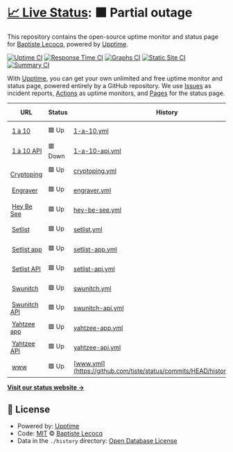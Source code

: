 # [📈 Live Status](https://status.tiste.io): <!--live status--> **🟧 Partial outage**

This repository contains the open-source uptime monitor and status page for [Baptiste Lecocq](https://tiste.io), powered by [Upptime](https://github.com/upptime/upptime).

[![Uptime CI](https://github.com/tiste/status/workflows/Uptime%20CI/badge.svg)](https://github.com/tiste/status/actions?query=workflow%3A%22Uptime+CI%22)
[![Response Time CI](https://github.com/tiste/status/workflows/Response%20Time%20CI/badge.svg)](https://github.com/tiste/status/actions?query=workflow%3A%22Response+Time+CI%22)
[![Graphs CI](https://github.com/tiste/status/workflows/Graphs%20CI/badge.svg)](https://github.com/tiste/status/actions?query=workflow%3A%22Graphs+CI%22)
[![Static Site CI](https://github.com/tiste/status/workflows/Static%20Site%20CI/badge.svg)](https://github.com/tiste/status/actions?query=workflow%3A%22Static+Site+CI%22)
[![Summary CI](https://github.com/tiste/status/workflows/Summary%20CI/badge.svg)](https://github.com/tiste/status/actions?query=workflow%3A%22Summary+CI%22)

With [Upptime](https://upptime.js.org), you can get your own unlimited and free uptime monitor and status page, powered entirely by a GitHub repository. We use [Issues](https://github.com/tiste/status/issues) as incident reports, [Actions](https://github.com/tiste/status/actions) as uptime monitors, and [Pages](https://status.tiste.io) for the status page.

<!--start: status pages-->
<!-- This summary is generated by Upptime (https://github.com/upptime/upptime) -->
<!-- Do not edit this manually, your changes will be overwritten -->
<!-- prettier-ignore -->
| URL | Status | History | Response Time | Uptime |
| --- | ------ | ------- | ------------- | ------ |
| <img alt="" src="https://favicons.githubusercontent.com/1a10.app" height="13"> [1 à 10](https://1a10.app) | 🟩 Up | [1-a-10.yml](https://github.com/tiste/status/commits/HEAD/history/1-a-10.yml) | <details><summary><img alt="Response time graph" src="./graphs/1-a-10/response-time-week.png" height="20"> 303ms</summary><br><a href="https://status.tiste.io/history/1-a-10"><img alt="Response time 303" src="https://img.shields.io/endpoint?url=https%3A%2F%2Fraw.githubusercontent.com%2Ftiste%2Fstatus%2FHEAD%2Fapi%2F1-a-10%2Fresponse-time.json"></a><br><a href="https://status.tiste.io/history/1-a-10"><img alt="24-hour response time 303" src="https://img.shields.io/endpoint?url=https%3A%2F%2Fraw.githubusercontent.com%2Ftiste%2Fstatus%2FHEAD%2Fapi%2F1-a-10%2Fresponse-time-day.json"></a><br><a href="https://status.tiste.io/history/1-a-10"><img alt="7-day response time 303" src="https://img.shields.io/endpoint?url=https%3A%2F%2Fraw.githubusercontent.com%2Ftiste%2Fstatus%2FHEAD%2Fapi%2F1-a-10%2Fresponse-time-week.json"></a><br><a href="https://status.tiste.io/history/1-a-10"><img alt="30-day response time 303" src="https://img.shields.io/endpoint?url=https%3A%2F%2Fraw.githubusercontent.com%2Ftiste%2Fstatus%2FHEAD%2Fapi%2F1-a-10%2Fresponse-time-month.json"></a><br><a href="https://status.tiste.io/history/1-a-10"><img alt="1-year response time 303" src="https://img.shields.io/endpoint?url=https%3A%2F%2Fraw.githubusercontent.com%2Ftiste%2Fstatus%2FHEAD%2Fapi%2F1-a-10%2Fresponse-time-year.json"></a></details> | <details><summary><a href="https://status.tiste.io/history/1-a-10">100.00%</a></summary><a href="https://status.tiste.io/history/1-a-10"><img alt="All-time uptime 100.00%" src="https://img.shields.io/endpoint?url=https%3A%2F%2Fraw.githubusercontent.com%2Ftiste%2Fstatus%2FHEAD%2Fapi%2F1-a-10%2Fuptime.json"></a><br><a href="https://status.tiste.io/history/1-a-10"><img alt="24-hour uptime 100.00%" src="https://img.shields.io/endpoint?url=https%3A%2F%2Fraw.githubusercontent.com%2Ftiste%2Fstatus%2FHEAD%2Fapi%2F1-a-10%2Fuptime-day.json"></a><br><a href="https://status.tiste.io/history/1-a-10"><img alt="7-day uptime 100.00%" src="https://img.shields.io/endpoint?url=https%3A%2F%2Fraw.githubusercontent.com%2Ftiste%2Fstatus%2FHEAD%2Fapi%2F1-a-10%2Fuptime-week.json"></a><br><a href="https://status.tiste.io/history/1-a-10"><img alt="30-day uptime 100.00%" src="https://img.shields.io/endpoint?url=https%3A%2F%2Fraw.githubusercontent.com%2Ftiste%2Fstatus%2FHEAD%2Fapi%2F1-a-10%2Fuptime-month.json"></a><br><a href="https://status.tiste.io/history/1-a-10"><img alt="1-year uptime 100.00%" src="https://img.shields.io/endpoint?url=https%3A%2F%2Fraw.githubusercontent.com%2Ftiste%2Fstatus%2FHEAD%2Fapi%2F1-a-10%2Fuptime-year.json"></a></details>
| <img alt="" src="https://favicons.githubusercontent.com/api.1a10.app" height="13"> [1 à 10 API](https://api.1a10.app/api/health) | 🟥 Down | [1-a-10-api.yml](https://github.com/tiste/status/commits/HEAD/history/1-a-10-api.yml) | <details><summary><img alt="Response time graph" src="./graphs/1-a-10-api/response-time-week.png" height="20"> 1365ms</summary><br><a href="https://status.tiste.io/history/1-a-10-api"><img alt="Response time 1365" src="https://img.shields.io/endpoint?url=https%3A%2F%2Fraw.githubusercontent.com%2Ftiste%2Fstatus%2FHEAD%2Fapi%2F1-a-10-api%2Fresponse-time.json"></a><br><a href="https://status.tiste.io/history/1-a-10-api"><img alt="24-hour response time 1365" src="https://img.shields.io/endpoint?url=https%3A%2F%2Fraw.githubusercontent.com%2Ftiste%2Fstatus%2FHEAD%2Fapi%2F1-a-10-api%2Fresponse-time-day.json"></a><br><a href="https://status.tiste.io/history/1-a-10-api"><img alt="7-day response time 1365" src="https://img.shields.io/endpoint?url=https%3A%2F%2Fraw.githubusercontent.com%2Ftiste%2Fstatus%2FHEAD%2Fapi%2F1-a-10-api%2Fresponse-time-week.json"></a><br><a href="https://status.tiste.io/history/1-a-10-api"><img alt="30-day response time 1365" src="https://img.shields.io/endpoint?url=https%3A%2F%2Fraw.githubusercontent.com%2Ftiste%2Fstatus%2FHEAD%2Fapi%2F1-a-10-api%2Fresponse-time-month.json"></a><br><a href="https://status.tiste.io/history/1-a-10-api"><img alt="1-year response time 1365" src="https://img.shields.io/endpoint?url=https%3A%2F%2Fraw.githubusercontent.com%2Ftiste%2Fstatus%2FHEAD%2Fapi%2F1-a-10-api%2Fresponse-time-year.json"></a></details> | <details><summary><a href="https://status.tiste.io/history/1-a-10-api">1.59%</a></summary><a href="https://status.tiste.io/history/1-a-10-api"><img alt="All-time uptime 1.59%" src="https://img.shields.io/endpoint?url=https%3A%2F%2Fraw.githubusercontent.com%2Ftiste%2Fstatus%2FHEAD%2Fapi%2F1-a-10-api%2Fuptime.json"></a><br><a href="https://status.tiste.io/history/1-a-10-api"><img alt="24-hour uptime 1.59%" src="https://img.shields.io/endpoint?url=https%3A%2F%2Fraw.githubusercontent.com%2Ftiste%2Fstatus%2FHEAD%2Fapi%2F1-a-10-api%2Fuptime-day.json"></a><br><a href="https://status.tiste.io/history/1-a-10-api"><img alt="7-day uptime 1.59%" src="https://img.shields.io/endpoint?url=https%3A%2F%2Fraw.githubusercontent.com%2Ftiste%2Fstatus%2FHEAD%2Fapi%2F1-a-10-api%2Fuptime-week.json"></a><br><a href="https://status.tiste.io/history/1-a-10-api"><img alt="30-day uptime 1.59%" src="https://img.shields.io/endpoint?url=https%3A%2F%2Fraw.githubusercontent.com%2Ftiste%2Fstatus%2FHEAD%2Fapi%2F1-a-10-api%2Fuptime-month.json"></a><br><a href="https://status.tiste.io/history/1-a-10-api"><img alt="1-year uptime 1.59%" src="https://img.shields.io/endpoint?url=https%3A%2F%2Fraw.githubusercontent.com%2Ftiste%2Fstatus%2FHEAD%2Fapi%2F1-a-10-api%2Fuptime-year.json"></a></details>
| <img alt="" src="https://favicons.githubusercontent.com/cryptoping.cleverapps.io" height="13"> [Cryptoping](https://cryptoping.cleverapps.io) | 🟩 Up | [cryptoping.yml](https://github.com/tiste/status/commits/HEAD/history/cryptoping.yml) | <details><summary><img alt="Response time graph" src="./graphs/cryptoping/response-time-week.png" height="20"> 1063ms</summary><br><a href="https://status.tiste.io/history/cryptoping"><img alt="Response time 1063" src="https://img.shields.io/endpoint?url=https%3A%2F%2Fraw.githubusercontent.com%2Ftiste%2Fstatus%2FHEAD%2Fapi%2Fcryptoping%2Fresponse-time.json"></a><br><a href="https://status.tiste.io/history/cryptoping"><img alt="24-hour response time 1063" src="https://img.shields.io/endpoint?url=https%3A%2F%2Fraw.githubusercontent.com%2Ftiste%2Fstatus%2FHEAD%2Fapi%2Fcryptoping%2Fresponse-time-day.json"></a><br><a href="https://status.tiste.io/history/cryptoping"><img alt="7-day response time 1063" src="https://img.shields.io/endpoint?url=https%3A%2F%2Fraw.githubusercontent.com%2Ftiste%2Fstatus%2FHEAD%2Fapi%2Fcryptoping%2Fresponse-time-week.json"></a><br><a href="https://status.tiste.io/history/cryptoping"><img alt="30-day response time 1063" src="https://img.shields.io/endpoint?url=https%3A%2F%2Fraw.githubusercontent.com%2Ftiste%2Fstatus%2FHEAD%2Fapi%2Fcryptoping%2Fresponse-time-month.json"></a><br><a href="https://status.tiste.io/history/cryptoping"><img alt="1-year response time 1063" src="https://img.shields.io/endpoint?url=https%3A%2F%2Fraw.githubusercontent.com%2Ftiste%2Fstatus%2FHEAD%2Fapi%2Fcryptoping%2Fresponse-time-year.json"></a></details> | <details><summary><a href="https://status.tiste.io/history/cryptoping">100.00%</a></summary><a href="https://status.tiste.io/history/cryptoping"><img alt="All-time uptime 100.00%" src="https://img.shields.io/endpoint?url=https%3A%2F%2Fraw.githubusercontent.com%2Ftiste%2Fstatus%2FHEAD%2Fapi%2Fcryptoping%2Fuptime.json"></a><br><a href="https://status.tiste.io/history/cryptoping"><img alt="24-hour uptime 100.00%" src="https://img.shields.io/endpoint?url=https%3A%2F%2Fraw.githubusercontent.com%2Ftiste%2Fstatus%2FHEAD%2Fapi%2Fcryptoping%2Fuptime-day.json"></a><br><a href="https://status.tiste.io/history/cryptoping"><img alt="7-day uptime 100.00%" src="https://img.shields.io/endpoint?url=https%3A%2F%2Fraw.githubusercontent.com%2Ftiste%2Fstatus%2FHEAD%2Fapi%2Fcryptoping%2Fuptime-week.json"></a><br><a href="https://status.tiste.io/history/cryptoping"><img alt="30-day uptime 100.00%" src="https://img.shields.io/endpoint?url=https%3A%2F%2Fraw.githubusercontent.com%2Ftiste%2Fstatus%2FHEAD%2Fapi%2Fcryptoping%2Fuptime-month.json"></a><br><a href="https://status.tiste.io/history/cryptoping"><img alt="1-year uptime 100.00%" src="https://img.shields.io/endpoint?url=https%3A%2F%2Fraw.githubusercontent.com%2Ftiste%2Fstatus%2FHEAD%2Fapi%2Fcryptoping%2Fuptime-year.json"></a></details>
| <img alt="" src="https://favicons.githubusercontent.com/engraver.tiste.io" height="13"> [Engraver](https://engraver.tiste.io) | 🟩 Up | [engraver.yml](https://github.com/tiste/status/commits/HEAD/history/engraver.yml) | <details><summary><img alt="Response time graph" src="./graphs/engraver/response-time-week.png" height="20"> 230ms</summary><br><a href="https://status.tiste.io/history/engraver"><img alt="Response time 230" src="https://img.shields.io/endpoint?url=https%3A%2F%2Fraw.githubusercontent.com%2Ftiste%2Fstatus%2FHEAD%2Fapi%2Fengraver%2Fresponse-time.json"></a><br><a href="https://status.tiste.io/history/engraver"><img alt="24-hour response time 230" src="https://img.shields.io/endpoint?url=https%3A%2F%2Fraw.githubusercontent.com%2Ftiste%2Fstatus%2FHEAD%2Fapi%2Fengraver%2Fresponse-time-day.json"></a><br><a href="https://status.tiste.io/history/engraver"><img alt="7-day response time 230" src="https://img.shields.io/endpoint?url=https%3A%2F%2Fraw.githubusercontent.com%2Ftiste%2Fstatus%2FHEAD%2Fapi%2Fengraver%2Fresponse-time-week.json"></a><br><a href="https://status.tiste.io/history/engraver"><img alt="30-day response time 230" src="https://img.shields.io/endpoint?url=https%3A%2F%2Fraw.githubusercontent.com%2Ftiste%2Fstatus%2FHEAD%2Fapi%2Fengraver%2Fresponse-time-month.json"></a><br><a href="https://status.tiste.io/history/engraver"><img alt="1-year response time 230" src="https://img.shields.io/endpoint?url=https%3A%2F%2Fraw.githubusercontent.com%2Ftiste%2Fstatus%2FHEAD%2Fapi%2Fengraver%2Fresponse-time-year.json"></a></details> | <details><summary><a href="https://status.tiste.io/history/engraver">100.00%</a></summary><a href="https://status.tiste.io/history/engraver"><img alt="All-time uptime 100.00%" src="https://img.shields.io/endpoint?url=https%3A%2F%2Fraw.githubusercontent.com%2Ftiste%2Fstatus%2FHEAD%2Fapi%2Fengraver%2Fuptime.json"></a><br><a href="https://status.tiste.io/history/engraver"><img alt="24-hour uptime 100.00%" src="https://img.shields.io/endpoint?url=https%3A%2F%2Fraw.githubusercontent.com%2Ftiste%2Fstatus%2FHEAD%2Fapi%2Fengraver%2Fuptime-day.json"></a><br><a href="https://status.tiste.io/history/engraver"><img alt="7-day uptime 100.00%" src="https://img.shields.io/endpoint?url=https%3A%2F%2Fraw.githubusercontent.com%2Ftiste%2Fstatus%2FHEAD%2Fapi%2Fengraver%2Fuptime-week.json"></a><br><a href="https://status.tiste.io/history/engraver"><img alt="30-day uptime 100.00%" src="https://img.shields.io/endpoint?url=https%3A%2F%2Fraw.githubusercontent.com%2Ftiste%2Fstatus%2FHEAD%2Fapi%2Fengraver%2Fuptime-month.json"></a><br><a href="https://status.tiste.io/history/engraver"><img alt="1-year uptime 100.00%" src="https://img.shields.io/endpoint?url=https%3A%2F%2Fraw.githubusercontent.com%2Ftiste%2Fstatus%2FHEAD%2Fapi%2Fengraver%2Fuptime-year.json"></a></details>
| <img alt="" src="https://favicons.githubusercontent.com/heybesee.fr" height="13"> [Hey Be See](https://heybesee.fr) | 🟩 Up | [hey-be-see.yml](https://github.com/tiste/status/commits/HEAD/history/hey-be-see.yml) | <details><summary><img alt="Response time graph" src="./graphs/hey-be-see/response-time-week.png" height="20"> 242ms</summary><br><a href="https://status.tiste.io/history/hey-be-see"><img alt="Response time 242" src="https://img.shields.io/endpoint?url=https%3A%2F%2Fraw.githubusercontent.com%2Ftiste%2Fstatus%2FHEAD%2Fapi%2Fhey-be-see%2Fresponse-time.json"></a><br><a href="https://status.tiste.io/history/hey-be-see"><img alt="24-hour response time 242" src="https://img.shields.io/endpoint?url=https%3A%2F%2Fraw.githubusercontent.com%2Ftiste%2Fstatus%2FHEAD%2Fapi%2Fhey-be-see%2Fresponse-time-day.json"></a><br><a href="https://status.tiste.io/history/hey-be-see"><img alt="7-day response time 242" src="https://img.shields.io/endpoint?url=https%3A%2F%2Fraw.githubusercontent.com%2Ftiste%2Fstatus%2FHEAD%2Fapi%2Fhey-be-see%2Fresponse-time-week.json"></a><br><a href="https://status.tiste.io/history/hey-be-see"><img alt="30-day response time 242" src="https://img.shields.io/endpoint?url=https%3A%2F%2Fraw.githubusercontent.com%2Ftiste%2Fstatus%2FHEAD%2Fapi%2Fhey-be-see%2Fresponse-time-month.json"></a><br><a href="https://status.tiste.io/history/hey-be-see"><img alt="1-year response time 242" src="https://img.shields.io/endpoint?url=https%3A%2F%2Fraw.githubusercontent.com%2Ftiste%2Fstatus%2FHEAD%2Fapi%2Fhey-be-see%2Fresponse-time-year.json"></a></details> | <details><summary><a href="https://status.tiste.io/history/hey-be-see">100.00%</a></summary><a href="https://status.tiste.io/history/hey-be-see"><img alt="All-time uptime 100.00%" src="https://img.shields.io/endpoint?url=https%3A%2F%2Fraw.githubusercontent.com%2Ftiste%2Fstatus%2FHEAD%2Fapi%2Fhey-be-see%2Fuptime.json"></a><br><a href="https://status.tiste.io/history/hey-be-see"><img alt="24-hour uptime 100.00%" src="https://img.shields.io/endpoint?url=https%3A%2F%2Fraw.githubusercontent.com%2Ftiste%2Fstatus%2FHEAD%2Fapi%2Fhey-be-see%2Fuptime-day.json"></a><br><a href="https://status.tiste.io/history/hey-be-see"><img alt="7-day uptime 100.00%" src="https://img.shields.io/endpoint?url=https%3A%2F%2Fraw.githubusercontent.com%2Ftiste%2Fstatus%2FHEAD%2Fapi%2Fhey-be-see%2Fuptime-week.json"></a><br><a href="https://status.tiste.io/history/hey-be-see"><img alt="30-day uptime 100.00%" src="https://img.shields.io/endpoint?url=https%3A%2F%2Fraw.githubusercontent.com%2Ftiste%2Fstatus%2FHEAD%2Fapi%2Fhey-be-see%2Fuptime-month.json"></a><br><a href="https://status.tiste.io/history/hey-be-see"><img alt="1-year uptime 100.00%" src="https://img.shields.io/endpoint?url=https%3A%2F%2Fraw.githubusercontent.com%2Ftiste%2Fstatus%2FHEAD%2Fapi%2Fhey-be-see%2Fuptime-year.json"></a></details>
| <img alt="" src="https://favicons.githubusercontent.com/setlist.live" height="13"> [Setlist](https://setlist.live) | 🟩 Up | [setlist.yml](https://github.com/tiste/status/commits/HEAD/history/setlist.yml) | <details><summary><img alt="Response time graph" src="./graphs/setlist/response-time-week.png" height="20"> 220ms</summary><br><a href="https://status.tiste.io/history/setlist"><img alt="Response time 220" src="https://img.shields.io/endpoint?url=https%3A%2F%2Fraw.githubusercontent.com%2Ftiste%2Fstatus%2FHEAD%2Fapi%2Fsetlist%2Fresponse-time.json"></a><br><a href="https://status.tiste.io/history/setlist"><img alt="24-hour response time 220" src="https://img.shields.io/endpoint?url=https%3A%2F%2Fraw.githubusercontent.com%2Ftiste%2Fstatus%2FHEAD%2Fapi%2Fsetlist%2Fresponse-time-day.json"></a><br><a href="https://status.tiste.io/history/setlist"><img alt="7-day response time 220" src="https://img.shields.io/endpoint?url=https%3A%2F%2Fraw.githubusercontent.com%2Ftiste%2Fstatus%2FHEAD%2Fapi%2Fsetlist%2Fresponse-time-week.json"></a><br><a href="https://status.tiste.io/history/setlist"><img alt="30-day response time 220" src="https://img.shields.io/endpoint?url=https%3A%2F%2Fraw.githubusercontent.com%2Ftiste%2Fstatus%2FHEAD%2Fapi%2Fsetlist%2Fresponse-time-month.json"></a><br><a href="https://status.tiste.io/history/setlist"><img alt="1-year response time 220" src="https://img.shields.io/endpoint?url=https%3A%2F%2Fraw.githubusercontent.com%2Ftiste%2Fstatus%2FHEAD%2Fapi%2Fsetlist%2Fresponse-time-year.json"></a></details> | <details><summary><a href="https://status.tiste.io/history/setlist">100.00%</a></summary><a href="https://status.tiste.io/history/setlist"><img alt="All-time uptime 100.00%" src="https://img.shields.io/endpoint?url=https%3A%2F%2Fraw.githubusercontent.com%2Ftiste%2Fstatus%2FHEAD%2Fapi%2Fsetlist%2Fuptime.json"></a><br><a href="https://status.tiste.io/history/setlist"><img alt="24-hour uptime 100.00%" src="https://img.shields.io/endpoint?url=https%3A%2F%2Fraw.githubusercontent.com%2Ftiste%2Fstatus%2FHEAD%2Fapi%2Fsetlist%2Fuptime-day.json"></a><br><a href="https://status.tiste.io/history/setlist"><img alt="7-day uptime 100.00%" src="https://img.shields.io/endpoint?url=https%3A%2F%2Fraw.githubusercontent.com%2Ftiste%2Fstatus%2FHEAD%2Fapi%2Fsetlist%2Fuptime-week.json"></a><br><a href="https://status.tiste.io/history/setlist"><img alt="30-day uptime 100.00%" src="https://img.shields.io/endpoint?url=https%3A%2F%2Fraw.githubusercontent.com%2Ftiste%2Fstatus%2FHEAD%2Fapi%2Fsetlist%2Fuptime-month.json"></a><br><a href="https://status.tiste.io/history/setlist"><img alt="1-year uptime 100.00%" src="https://img.shields.io/endpoint?url=https%3A%2F%2Fraw.githubusercontent.com%2Ftiste%2Fstatus%2FHEAD%2Fapi%2Fsetlist%2Fuptime-year.json"></a></details>
| <img alt="" src="https://favicons.githubusercontent.com/app.setlist.live" height="13"> [Setlist app](https://app.setlist.live) | 🟩 Up | [setlist-app.yml](https://github.com/tiste/status/commits/HEAD/history/setlist-app.yml) | <details><summary><img alt="Response time graph" src="./graphs/setlist-app/response-time-week.png" height="20"> 117ms</summary><br><a href="https://status.tiste.io/history/setlist-app"><img alt="Response time 117" src="https://img.shields.io/endpoint?url=https%3A%2F%2Fraw.githubusercontent.com%2Ftiste%2Fstatus%2FHEAD%2Fapi%2Fsetlist-app%2Fresponse-time.json"></a><br><a href="https://status.tiste.io/history/setlist-app"><img alt="24-hour response time 117" src="https://img.shields.io/endpoint?url=https%3A%2F%2Fraw.githubusercontent.com%2Ftiste%2Fstatus%2FHEAD%2Fapi%2Fsetlist-app%2Fresponse-time-day.json"></a><br><a href="https://status.tiste.io/history/setlist-app"><img alt="7-day response time 117" src="https://img.shields.io/endpoint?url=https%3A%2F%2Fraw.githubusercontent.com%2Ftiste%2Fstatus%2FHEAD%2Fapi%2Fsetlist-app%2Fresponse-time-week.json"></a><br><a href="https://status.tiste.io/history/setlist-app"><img alt="30-day response time 117" src="https://img.shields.io/endpoint?url=https%3A%2F%2Fraw.githubusercontent.com%2Ftiste%2Fstatus%2FHEAD%2Fapi%2Fsetlist-app%2Fresponse-time-month.json"></a><br><a href="https://status.tiste.io/history/setlist-app"><img alt="1-year response time 117" src="https://img.shields.io/endpoint?url=https%3A%2F%2Fraw.githubusercontent.com%2Ftiste%2Fstatus%2FHEAD%2Fapi%2Fsetlist-app%2Fresponse-time-year.json"></a></details> | <details><summary><a href="https://status.tiste.io/history/setlist-app">100.00%</a></summary><a href="https://status.tiste.io/history/setlist-app"><img alt="All-time uptime 100.00%" src="https://img.shields.io/endpoint?url=https%3A%2F%2Fraw.githubusercontent.com%2Ftiste%2Fstatus%2FHEAD%2Fapi%2Fsetlist-app%2Fuptime.json"></a><br><a href="https://status.tiste.io/history/setlist-app"><img alt="24-hour uptime 100.00%" src="https://img.shields.io/endpoint?url=https%3A%2F%2Fraw.githubusercontent.com%2Ftiste%2Fstatus%2FHEAD%2Fapi%2Fsetlist-app%2Fuptime-day.json"></a><br><a href="https://status.tiste.io/history/setlist-app"><img alt="7-day uptime 100.00%" src="https://img.shields.io/endpoint?url=https%3A%2F%2Fraw.githubusercontent.com%2Ftiste%2Fstatus%2FHEAD%2Fapi%2Fsetlist-app%2Fuptime-week.json"></a><br><a href="https://status.tiste.io/history/setlist-app"><img alt="30-day uptime 100.00%" src="https://img.shields.io/endpoint?url=https%3A%2F%2Fraw.githubusercontent.com%2Ftiste%2Fstatus%2FHEAD%2Fapi%2Fsetlist-app%2Fuptime-month.json"></a><br><a href="https://status.tiste.io/history/setlist-app"><img alt="1-year uptime 100.00%" src="https://img.shields.io/endpoint?url=https%3A%2F%2Fraw.githubusercontent.com%2Ftiste%2Fstatus%2FHEAD%2Fapi%2Fsetlist-app%2Fuptime-year.json"></a></details>
| <img alt="" src="https://favicons.githubusercontent.com/api.setlist.live" height="13"> [Setlist API](https://api.setlist.live/health) | 🟩 Up | [setlist-api.yml](https://github.com/tiste/status/commits/HEAD/history/setlist-api.yml) | <details><summary><img alt="Response time graph" src="./graphs/setlist-api/response-time-week.png" height="20"> 602ms</summary><br><a href="https://status.tiste.io/history/setlist-api"><img alt="Response time 602" src="https://img.shields.io/endpoint?url=https%3A%2F%2Fraw.githubusercontent.com%2Ftiste%2Fstatus%2FHEAD%2Fapi%2Fsetlist-api%2Fresponse-time.json"></a><br><a href="https://status.tiste.io/history/setlist-api"><img alt="24-hour response time 602" src="https://img.shields.io/endpoint?url=https%3A%2F%2Fraw.githubusercontent.com%2Ftiste%2Fstatus%2FHEAD%2Fapi%2Fsetlist-api%2Fresponse-time-day.json"></a><br><a href="https://status.tiste.io/history/setlist-api"><img alt="7-day response time 602" src="https://img.shields.io/endpoint?url=https%3A%2F%2Fraw.githubusercontent.com%2Ftiste%2Fstatus%2FHEAD%2Fapi%2Fsetlist-api%2Fresponse-time-week.json"></a><br><a href="https://status.tiste.io/history/setlist-api"><img alt="30-day response time 602" src="https://img.shields.io/endpoint?url=https%3A%2F%2Fraw.githubusercontent.com%2Ftiste%2Fstatus%2FHEAD%2Fapi%2Fsetlist-api%2Fresponse-time-month.json"></a><br><a href="https://status.tiste.io/history/setlist-api"><img alt="1-year response time 602" src="https://img.shields.io/endpoint?url=https%3A%2F%2Fraw.githubusercontent.com%2Ftiste%2Fstatus%2FHEAD%2Fapi%2Fsetlist-api%2Fresponse-time-year.json"></a></details> | <details><summary><a href="https://status.tiste.io/history/setlist-api">4.71%</a></summary><a href="https://status.tiste.io/history/setlist-api"><img alt="All-time uptime 4.71%" src="https://img.shields.io/endpoint?url=https%3A%2F%2Fraw.githubusercontent.com%2Ftiste%2Fstatus%2FHEAD%2Fapi%2Fsetlist-api%2Fuptime.json"></a><br><a href="https://status.tiste.io/history/setlist-api"><img alt="24-hour uptime 4.71%" src="https://img.shields.io/endpoint?url=https%3A%2F%2Fraw.githubusercontent.com%2Ftiste%2Fstatus%2FHEAD%2Fapi%2Fsetlist-api%2Fuptime-day.json"></a><br><a href="https://status.tiste.io/history/setlist-api"><img alt="7-day uptime 4.71%" src="https://img.shields.io/endpoint?url=https%3A%2F%2Fraw.githubusercontent.com%2Ftiste%2Fstatus%2FHEAD%2Fapi%2Fsetlist-api%2Fuptime-week.json"></a><br><a href="https://status.tiste.io/history/setlist-api"><img alt="30-day uptime 4.71%" src="https://img.shields.io/endpoint?url=https%3A%2F%2Fraw.githubusercontent.com%2Ftiste%2Fstatus%2FHEAD%2Fapi%2Fsetlist-api%2Fuptime-month.json"></a><br><a href="https://status.tiste.io/history/setlist-api"><img alt="1-year uptime 4.71%" src="https://img.shields.io/endpoint?url=https%3A%2F%2Fraw.githubusercontent.com%2Ftiste%2Fstatus%2FHEAD%2Fapi%2Fsetlist-api%2Fuptime-year.json"></a></details>
| <img alt="" src="https://favicons.githubusercontent.com/convertisseur-temps-course.tiste.io" height="13"> [Swunitch](https://convertisseur-temps-course.tiste.io) | 🟩 Up | [swunitch.yml](https://github.com/tiste/status/commits/HEAD/history/swunitch.yml) | <details><summary><img alt="Response time graph" src="./graphs/swunitch/response-time-week.png" height="20"> 84ms</summary><br><a href="https://status.tiste.io/history/swunitch"><img alt="Response time 84" src="https://img.shields.io/endpoint?url=https%3A%2F%2Fraw.githubusercontent.com%2Ftiste%2Fstatus%2FHEAD%2Fapi%2Fswunitch%2Fresponse-time.json"></a><br><a href="https://status.tiste.io/history/swunitch"><img alt="24-hour response time 84" src="https://img.shields.io/endpoint?url=https%3A%2F%2Fraw.githubusercontent.com%2Ftiste%2Fstatus%2FHEAD%2Fapi%2Fswunitch%2Fresponse-time-day.json"></a><br><a href="https://status.tiste.io/history/swunitch"><img alt="7-day response time 84" src="https://img.shields.io/endpoint?url=https%3A%2F%2Fraw.githubusercontent.com%2Ftiste%2Fstatus%2FHEAD%2Fapi%2Fswunitch%2Fresponse-time-week.json"></a><br><a href="https://status.tiste.io/history/swunitch"><img alt="30-day response time 84" src="https://img.shields.io/endpoint?url=https%3A%2F%2Fraw.githubusercontent.com%2Ftiste%2Fstatus%2FHEAD%2Fapi%2Fswunitch%2Fresponse-time-month.json"></a><br><a href="https://status.tiste.io/history/swunitch"><img alt="1-year response time 84" src="https://img.shields.io/endpoint?url=https%3A%2F%2Fraw.githubusercontent.com%2Ftiste%2Fstatus%2FHEAD%2Fapi%2Fswunitch%2Fresponse-time-year.json"></a></details> | <details><summary><a href="https://status.tiste.io/history/swunitch">100.00%</a></summary><a href="https://status.tiste.io/history/swunitch"><img alt="All-time uptime 100.00%" src="https://img.shields.io/endpoint?url=https%3A%2F%2Fraw.githubusercontent.com%2Ftiste%2Fstatus%2FHEAD%2Fapi%2Fswunitch%2Fuptime.json"></a><br><a href="https://status.tiste.io/history/swunitch"><img alt="24-hour uptime 100.00%" src="https://img.shields.io/endpoint?url=https%3A%2F%2Fraw.githubusercontent.com%2Ftiste%2Fstatus%2FHEAD%2Fapi%2Fswunitch%2Fuptime-day.json"></a><br><a href="https://status.tiste.io/history/swunitch"><img alt="7-day uptime 100.00%" src="https://img.shields.io/endpoint?url=https%3A%2F%2Fraw.githubusercontent.com%2Ftiste%2Fstatus%2FHEAD%2Fapi%2Fswunitch%2Fuptime-week.json"></a><br><a href="https://status.tiste.io/history/swunitch"><img alt="30-day uptime 100.00%" src="https://img.shields.io/endpoint?url=https%3A%2F%2Fraw.githubusercontent.com%2Ftiste%2Fstatus%2FHEAD%2Fapi%2Fswunitch%2Fuptime-month.json"></a><br><a href="https://status.tiste.io/history/swunitch"><img alt="1-year uptime 100.00%" src="https://img.shields.io/endpoint?url=https%3A%2F%2Fraw.githubusercontent.com%2Ftiste%2Fstatus%2FHEAD%2Fapi%2Fswunitch%2Fuptime-year.json"></a></details>
| <img alt="" src="https://favicons.githubusercontent.com/swunitch-api.tiste.io" height="13"> [Swunitch API](https://swunitch-api.tiste.io/races) | 🟩 Up | [swunitch-api.yml](https://github.com/tiste/status/commits/HEAD/history/swunitch-api.yml) | <details><summary><img alt="Response time graph" src="./graphs/swunitch-api/response-time-week.png" height="20"> 1353ms</summary><br><a href="https://status.tiste.io/history/swunitch-api"><img alt="Response time 1353" src="https://img.shields.io/endpoint?url=https%3A%2F%2Fraw.githubusercontent.com%2Ftiste%2Fstatus%2FHEAD%2Fapi%2Fswunitch-api%2Fresponse-time.json"></a><br><a href="https://status.tiste.io/history/swunitch-api"><img alt="24-hour response time 1353" src="https://img.shields.io/endpoint?url=https%3A%2F%2Fraw.githubusercontent.com%2Ftiste%2Fstatus%2FHEAD%2Fapi%2Fswunitch-api%2Fresponse-time-day.json"></a><br><a href="https://status.tiste.io/history/swunitch-api"><img alt="7-day response time 1353" src="https://img.shields.io/endpoint?url=https%3A%2F%2Fraw.githubusercontent.com%2Ftiste%2Fstatus%2FHEAD%2Fapi%2Fswunitch-api%2Fresponse-time-week.json"></a><br><a href="https://status.tiste.io/history/swunitch-api"><img alt="30-day response time 1353" src="https://img.shields.io/endpoint?url=https%3A%2F%2Fraw.githubusercontent.com%2Ftiste%2Fstatus%2FHEAD%2Fapi%2Fswunitch-api%2Fresponse-time-month.json"></a><br><a href="https://status.tiste.io/history/swunitch-api"><img alt="1-year response time 1353" src="https://img.shields.io/endpoint?url=https%3A%2F%2Fraw.githubusercontent.com%2Ftiste%2Fstatus%2FHEAD%2Fapi%2Fswunitch-api%2Fresponse-time-year.json"></a></details> | <details><summary><a href="https://status.tiste.io/history/swunitch-api">100.00%</a></summary><a href="https://status.tiste.io/history/swunitch-api"><img alt="All-time uptime 100.00%" src="https://img.shields.io/endpoint?url=https%3A%2F%2Fraw.githubusercontent.com%2Ftiste%2Fstatus%2FHEAD%2Fapi%2Fswunitch-api%2Fuptime.json"></a><br><a href="https://status.tiste.io/history/swunitch-api"><img alt="24-hour uptime 100.00%" src="https://img.shields.io/endpoint?url=https%3A%2F%2Fraw.githubusercontent.com%2Ftiste%2Fstatus%2FHEAD%2Fapi%2Fswunitch-api%2Fuptime-day.json"></a><br><a href="https://status.tiste.io/history/swunitch-api"><img alt="7-day uptime 100.00%" src="https://img.shields.io/endpoint?url=https%3A%2F%2Fraw.githubusercontent.com%2Ftiste%2Fstatus%2FHEAD%2Fapi%2Fswunitch-api%2Fuptime-week.json"></a><br><a href="https://status.tiste.io/history/swunitch-api"><img alt="30-day uptime 100.00%" src="https://img.shields.io/endpoint?url=https%3A%2F%2Fraw.githubusercontent.com%2Ftiste%2Fstatus%2FHEAD%2Fapi%2Fswunitch-api%2Fuptime-month.json"></a><br><a href="https://status.tiste.io/history/swunitch-api"><img alt="1-year uptime 100.00%" src="https://img.shields.io/endpoint?url=https%3A%2F%2Fraw.githubusercontent.com%2Ftiste%2Fstatus%2FHEAD%2Fapi%2Fswunitch-api%2Fuptime-year.json"></a></details>
| <img alt="" src="https://favicons.githubusercontent.com/yahtzee.game" height="13"> [Yahtzee app](https://yahtzee.game) | 🟩 Up | [yahtzee-app.yml](https://github.com/tiste/status/commits/HEAD/history/yahtzee-app.yml) | <details><summary><img alt="Response time graph" src="./graphs/yahtzee-app/response-time-week.png" height="20"> 157ms</summary><br><a href="https://status.tiste.io/history/yahtzee-app"><img alt="Response time 157" src="https://img.shields.io/endpoint?url=https%3A%2F%2Fraw.githubusercontent.com%2Ftiste%2Fstatus%2FHEAD%2Fapi%2Fyahtzee-app%2Fresponse-time.json"></a><br><a href="https://status.tiste.io/history/yahtzee-app"><img alt="24-hour response time 157" src="https://img.shields.io/endpoint?url=https%3A%2F%2Fraw.githubusercontent.com%2Ftiste%2Fstatus%2FHEAD%2Fapi%2Fyahtzee-app%2Fresponse-time-day.json"></a><br><a href="https://status.tiste.io/history/yahtzee-app"><img alt="7-day response time 157" src="https://img.shields.io/endpoint?url=https%3A%2F%2Fraw.githubusercontent.com%2Ftiste%2Fstatus%2FHEAD%2Fapi%2Fyahtzee-app%2Fresponse-time-week.json"></a><br><a href="https://status.tiste.io/history/yahtzee-app"><img alt="30-day response time 157" src="https://img.shields.io/endpoint?url=https%3A%2F%2Fraw.githubusercontent.com%2Ftiste%2Fstatus%2FHEAD%2Fapi%2Fyahtzee-app%2Fresponse-time-month.json"></a><br><a href="https://status.tiste.io/history/yahtzee-app"><img alt="1-year response time 157" src="https://img.shields.io/endpoint?url=https%3A%2F%2Fraw.githubusercontent.com%2Ftiste%2Fstatus%2FHEAD%2Fapi%2Fyahtzee-app%2Fresponse-time-year.json"></a></details> | <details><summary><a href="https://status.tiste.io/history/yahtzee-app">100.00%</a></summary><a href="https://status.tiste.io/history/yahtzee-app"><img alt="All-time uptime 100.00%" src="https://img.shields.io/endpoint?url=https%3A%2F%2Fraw.githubusercontent.com%2Ftiste%2Fstatus%2FHEAD%2Fapi%2Fyahtzee-app%2Fuptime.json"></a><br><a href="https://status.tiste.io/history/yahtzee-app"><img alt="24-hour uptime 100.00%" src="https://img.shields.io/endpoint?url=https%3A%2F%2Fraw.githubusercontent.com%2Ftiste%2Fstatus%2FHEAD%2Fapi%2Fyahtzee-app%2Fuptime-day.json"></a><br><a href="https://status.tiste.io/history/yahtzee-app"><img alt="7-day uptime 100.00%" src="https://img.shields.io/endpoint?url=https%3A%2F%2Fraw.githubusercontent.com%2Ftiste%2Fstatus%2FHEAD%2Fapi%2Fyahtzee-app%2Fuptime-week.json"></a><br><a href="https://status.tiste.io/history/yahtzee-app"><img alt="30-day uptime 100.00%" src="https://img.shields.io/endpoint?url=https%3A%2F%2Fraw.githubusercontent.com%2Ftiste%2Fstatus%2FHEAD%2Fapi%2Fyahtzee-app%2Fuptime-month.json"></a><br><a href="https://status.tiste.io/history/yahtzee-app"><img alt="1-year uptime 100.00%" src="https://img.shields.io/endpoint?url=https%3A%2F%2Fraw.githubusercontent.com%2Ftiste%2Fstatus%2FHEAD%2Fapi%2Fyahtzee-app%2Fuptime-year.json"></a></details>
| <img alt="" src="https://favicons.githubusercontent.com/api.yahtzee.game" height="13"> [Yahtzee API](https://api.yahtzee.game) | 🟩 Up | [yahtzee-api.yml](https://github.com/tiste/status/commits/HEAD/history/yahtzee-api.yml) | <details><summary><img alt="Response time graph" src="./graphs/yahtzee-api/response-time-week.png" height="20"> 561ms</summary><br><a href="https://status.tiste.io/history/yahtzee-api"><img alt="Response time 561" src="https://img.shields.io/endpoint?url=https%3A%2F%2Fraw.githubusercontent.com%2Ftiste%2Fstatus%2FHEAD%2Fapi%2Fyahtzee-api%2Fresponse-time.json"></a><br><a href="https://status.tiste.io/history/yahtzee-api"><img alt="24-hour response time 561" src="https://img.shields.io/endpoint?url=https%3A%2F%2Fraw.githubusercontent.com%2Ftiste%2Fstatus%2FHEAD%2Fapi%2Fyahtzee-api%2Fresponse-time-day.json"></a><br><a href="https://status.tiste.io/history/yahtzee-api"><img alt="7-day response time 561" src="https://img.shields.io/endpoint?url=https%3A%2F%2Fraw.githubusercontent.com%2Ftiste%2Fstatus%2FHEAD%2Fapi%2Fyahtzee-api%2Fresponse-time-week.json"></a><br><a href="https://status.tiste.io/history/yahtzee-api"><img alt="30-day response time 561" src="https://img.shields.io/endpoint?url=https%3A%2F%2Fraw.githubusercontent.com%2Ftiste%2Fstatus%2FHEAD%2Fapi%2Fyahtzee-api%2Fresponse-time-month.json"></a><br><a href="https://status.tiste.io/history/yahtzee-api"><img alt="1-year response time 561" src="https://img.shields.io/endpoint?url=https%3A%2F%2Fraw.githubusercontent.com%2Ftiste%2Fstatus%2FHEAD%2Fapi%2Fyahtzee-api%2Fresponse-time-year.json"></a></details> | <details><summary><a href="https://status.tiste.io/history/yahtzee-api">100.00%</a></summary><a href="https://status.tiste.io/history/yahtzee-api"><img alt="All-time uptime 100.00%" src="https://img.shields.io/endpoint?url=https%3A%2F%2Fraw.githubusercontent.com%2Ftiste%2Fstatus%2FHEAD%2Fapi%2Fyahtzee-api%2Fuptime.json"></a><br><a href="https://status.tiste.io/history/yahtzee-api"><img alt="24-hour uptime 100.00%" src="https://img.shields.io/endpoint?url=https%3A%2F%2Fraw.githubusercontent.com%2Ftiste%2Fstatus%2FHEAD%2Fapi%2Fyahtzee-api%2Fuptime-day.json"></a><br><a href="https://status.tiste.io/history/yahtzee-api"><img alt="7-day uptime 100.00%" src="https://img.shields.io/endpoint?url=https%3A%2F%2Fraw.githubusercontent.com%2Ftiste%2Fstatus%2FHEAD%2Fapi%2Fyahtzee-api%2Fuptime-week.json"></a><br><a href="https://status.tiste.io/history/yahtzee-api"><img alt="30-day uptime 100.00%" src="https://img.shields.io/endpoint?url=https%3A%2F%2Fraw.githubusercontent.com%2Ftiste%2Fstatus%2FHEAD%2Fapi%2Fyahtzee-api%2Fuptime-month.json"></a><br><a href="https://status.tiste.io/history/yahtzee-api"><img alt="1-year uptime 100.00%" src="https://img.shields.io/endpoint?url=https%3A%2F%2Fraw.githubusercontent.com%2Ftiste%2Fstatus%2FHEAD%2Fapi%2Fyahtzee-api%2Fuptime-year.json"></a></details>
| <img alt="" src="https://favicons.githubusercontent.com/tiste.io" height="13"> [www](https://tiste.io) | 🟩 Up | [www.yml](https://github.com/tiste/status/commits/HEAD/history/www.yml) | <details><summary><img alt="Response time graph" src="./graphs/www/response-time-week.png" height="20"> 230ms</summary><br><a href="https://status.tiste.io/history/www"><img alt="Response time 230" src="https://img.shields.io/endpoint?url=https%3A%2F%2Fraw.githubusercontent.com%2Ftiste%2Fstatus%2FHEAD%2Fapi%2Fwww%2Fresponse-time.json"></a><br><a href="https://status.tiste.io/history/www"><img alt="24-hour response time 230" src="https://img.shields.io/endpoint?url=https%3A%2F%2Fraw.githubusercontent.com%2Ftiste%2Fstatus%2FHEAD%2Fapi%2Fwww%2Fresponse-time-day.json"></a><br><a href="https://status.tiste.io/history/www"><img alt="7-day response time 230" src="https://img.shields.io/endpoint?url=https%3A%2F%2Fraw.githubusercontent.com%2Ftiste%2Fstatus%2FHEAD%2Fapi%2Fwww%2Fresponse-time-week.json"></a><br><a href="https://status.tiste.io/history/www"><img alt="30-day response time 230" src="https://img.shields.io/endpoint?url=https%3A%2F%2Fraw.githubusercontent.com%2Ftiste%2Fstatus%2FHEAD%2Fapi%2Fwww%2Fresponse-time-month.json"></a><br><a href="https://status.tiste.io/history/www"><img alt="1-year response time 230" src="https://img.shields.io/endpoint?url=https%3A%2F%2Fraw.githubusercontent.com%2Ftiste%2Fstatus%2FHEAD%2Fapi%2Fwww%2Fresponse-time-year.json"></a></details> | <details><summary><a href="https://status.tiste.io/history/www">100.00%</a></summary><a href="https://status.tiste.io/history/www"><img alt="All-time uptime 100.00%" src="https://img.shields.io/endpoint?url=https%3A%2F%2Fraw.githubusercontent.com%2Ftiste%2Fstatus%2FHEAD%2Fapi%2Fwww%2Fuptime.json"></a><br><a href="https://status.tiste.io/history/www"><img alt="24-hour uptime 100.00%" src="https://img.shields.io/endpoint?url=https%3A%2F%2Fraw.githubusercontent.com%2Ftiste%2Fstatus%2FHEAD%2Fapi%2Fwww%2Fuptime-day.json"></a><br><a href="https://status.tiste.io/history/www"><img alt="7-day uptime 100.00%" src="https://img.shields.io/endpoint?url=https%3A%2F%2Fraw.githubusercontent.com%2Ftiste%2Fstatus%2FHEAD%2Fapi%2Fwww%2Fuptime-week.json"></a><br><a href="https://status.tiste.io/history/www"><img alt="30-day uptime 100.00%" src="https://img.shields.io/endpoint?url=https%3A%2F%2Fraw.githubusercontent.com%2Ftiste%2Fstatus%2FHEAD%2Fapi%2Fwww%2Fuptime-month.json"></a><br><a href="https://status.tiste.io/history/www"><img alt="1-year uptime 100.00%" src="https://img.shields.io/endpoint?url=https%3A%2F%2Fraw.githubusercontent.com%2Ftiste%2Fstatus%2FHEAD%2Fapi%2Fwww%2Fuptime-year.json"></a></details>

<!--end: status pages-->

[**Visit our status website →**](https://status.tiste.io)

## 📄 License

- Powered by: [Upptime](https://github.com/upptime/upptime)
- Code: [MIT](./LICENSE) © [Baptiste Lecocq](https://tiste.io)
- Data in the `./history` directory: [Open Database License](https://opendatacommons.org/licenses/odbl/1-0/)
